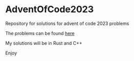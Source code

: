 # AdventOfCode2023
Repository for solutions for advent of code 2023 problems

The problems can be found [here](https://adventofcode.com/)

My solutions will be in Rust and C++

Enjoy